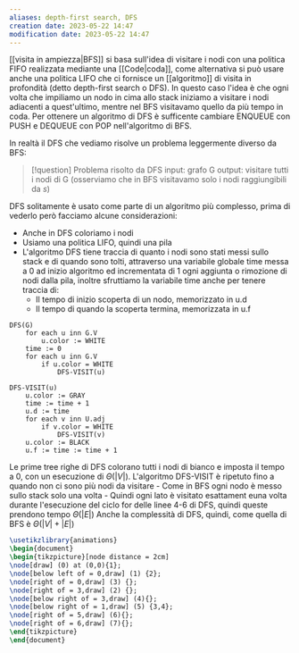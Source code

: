```yaml
---
aliases: depth-first search, DFS
creation date: 2023-05-22 14:47
modification date: 2023-05-22 14:47
---
```


[[visita in ampiezza|BFS]] si basa sull'idea di visitare i nodi con una politica FIFO realizzata mediante una [[Code|coda]], come alternativa si può usare anche una politica LIFO che ci fornisce un [[algoritmo]] di visita in profondità (detto depth-first search o DFS).
In questo caso l'idea è che ogni volta che impiliamo un nodo in cima allo stack iniziamo a visitare i nodi adiacenti a quest'ultimo, mentre nel BFS visitavamo quello da più tempo in coda.
Per ottenere un algoritmo di DFS è sufficente cambiare ENQUEUE con PUSH e DEQUEUE con POP nell'algoritmo di BFS.

In realtà il DFS che vediamo risolve un problema leggermente diverso da BFS:

>[!question] Problema risolto da DFS
>input: grafo G
>output: visitare tutti i nodi di G
>(osserviamo che in BFS visitavamo solo i nodi raggiungibili da $s$)
>

DFS solitamente è usato come parte di un algoritmo più complesso, prima di vederlo però facciamo alcune considerazioni:

- Anche in DFS coloriamo i nodi
- Usiamo una politica LIFO, quindi una pila
- L'algoritmo DFS tiene traccia di quanto i nodi sono stati messi sullo stack e di quando sono tolti, attraverso una variabile globale time messa a 0 ad inizio algoritmo ed incrementata di 1 ogni aggiunta o rimozione di nodi dalla pila, inoltre sfruttiamo la variabile time anche per tenere traccia di:
	- Il tempo di inizio scoperta di un nodo, memorizzato in u.d
	- Il tempo di quando la scoperta termina, memorizzata in u.f


```
DFS(G)
	for each u inn G.V
		u.color := WHITE
	time := 0
	for each u inn G.V
		if u.color = WHITE
			DFS-VISIT(u)
```

```
DFS-VISIT(u)
	u.color := GRAY
	time := time + 1
	u.d := time
	for each v inn U.adj
		if v.color = WHITE
			DFS-VISIT(v)
	u.color := BLACK
	u.f := time := time + 1
```

Le prime tree righe di DFS colorano tutti i nodi di bianco e imposta il tempo a 0, con un esecuzione di $\Theta(|V|)$.
L'algoritmo DFS-VISIT è ripetuto fino a quando non ci sono più nodi da visitare
	- Come in BFS ogni nodo è messo sullo stack solo una volta
	- Quindi ogni lato è visitato esattament euna volta durante l'esecuzione del ciclo for delle linee 4-6 di DFS, quindi queste prendono tempo $\Theta(|E|)$
Anche la complessità di DFS, quindi, come quella di BFS è $\Theta(|V| + |E|)$
```tikz
\usetikzlibrary{animations}
\begin{document}
\begin{tikzpicture}[node distance = 2cm]
\node[draw] (0) at (0,0){1};
\node[below left of = 0,draw] (1) {2};
\node[right of = 0,draw] (3) {};
\node[right of = 3,draw] (2) {};
\node[below right of = 3,draw] (4){};
\node[below right of = 1,draw] (5) {3,4};
\node[right of = 5,draw] (6){};
\node[right of = 6,draw] (7){};
\end{tikzpicture}
\end{document}
```

